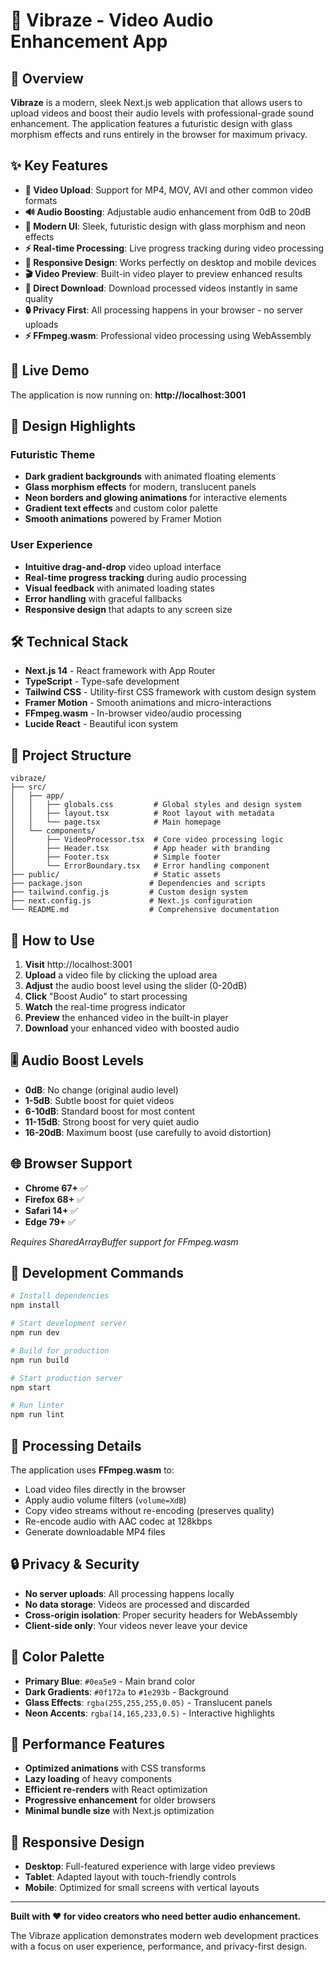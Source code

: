 # 🎵 Vibraze - Video Audio Enhancement App

## 🌟 Overview

**Vibraze** is a modern, sleek Next.js web application that allows users to upload videos and boost their audio levels with professional-grade sound enhancement. The application features a futuristic design with glass morphism effects and runs entirely in the browser for maximum privacy.

## ✨ Key Features

- **🎥 Video Upload**: Support for MP4, MOV, AVI and other common video formats
- **🔊 Audio Boosting**: Adjustable audio enhancement from 0dB to 20dB
- **🎨 Modern UI**: Sleek, futuristic design with glass morphism and neon effects
- **⚡ Real-time Processing**: Live progress tracking during video processing
- **📱 Responsive Design**: Works perfectly on desktop and mobile devices
- **🎬 Video Preview**: Built-in video player to preview enhanced results
- **💾 Direct Download**: Download processed videos instantly in same quality
- **🔒 Privacy First**: All processing happens in your browser - no server uploads
- **⚡ FFmpeg.wasm**: Professional video processing using WebAssembly

## 🚀 Live Demo

The application is now running on: **http://localhost:3001**

## 🎨 Design Highlights

### Futuristic Theme

- **Dark gradient backgrounds** with animated floating elements
- **Glass morphism effects** for modern, translucent panels
- **Neon borders and glowing animations** for interactive elements
- **Gradient text effects** and custom color palette
- **Smooth animations** powered by Framer Motion

### User Experience

- **Intuitive drag-and-drop** video upload interface
- **Real-time progress tracking** during audio processing
- **Visual feedback** with animated loading states
- **Error handling** with graceful fallbacks
- **Responsive design** that adapts to any screen size

## 🛠 Technical Stack

- **Next.js 14** - React framework with App Router
- **TypeScript** - Type-safe development
- **Tailwind CSS** - Utility-first CSS framework with custom design system
- **Framer Motion** - Smooth animations and micro-interactions
- **FFmpeg.wasm** - In-browser video/audio processing
- **Lucide React** - Beautiful icon system

## 📁 Project Structure

```
vibraze/
├── src/
│   ├── app/
│   │   ├── globals.css         # Global styles and design system
│   │   ├── layout.tsx          # Root layout with metadata
│   │   └── page.tsx            # Main homepage
│   └── components/
│       ├── VideoProcessor.tsx  # Core video processing logic
│       ├── Header.tsx          # App header with branding
│       ├── Footer.tsx          # Simple footer
│       └── ErrorBoundary.tsx   # Error handling component
├── public/                     # Static assets
├── package.json               # Dependencies and scripts
├── tailwind.config.js         # Custom design system
├── next.config.js             # Next.js configuration
└── README.md                  # Comprehensive documentation
```

## 🎯 How to Use

1. **Visit** http://localhost:3001
2. **Upload** a video file by clicking the upload area
3. **Adjust** the audio boost level using the slider (0-20dB)
4. **Click** "Boost Audio" to start processing
5. **Watch** the real-time progress indicator
6. **Preview** the enhanced video in the built-in player
7. **Download** your enhanced video with boosted audio

## 🎚️ Audio Boost Levels

- **0dB**: No change (original audio level)
- **1-5dB**: Subtle boost for quiet videos
- **6-10dB**: Standard boost for most content
- **11-15dB**: Strong boost for very quiet audio
- **16-20dB**: Maximum boost (use carefully to avoid distortion)

## 🌐 Browser Support

- **Chrome 67+** ✅
- **Firefox 68+** ✅
- **Safari 14+** ✅
- **Edge 79+** ✅

_Requires SharedArrayBuffer support for FFmpeg.wasm_

## 🔧 Development Commands

```bash
# Install dependencies
npm install

# Start development server
npm run dev

# Build for production
npm run build

# Start production server
npm start

# Run linter
npm run lint
```

## 🎥 Processing Details

The application uses **FFmpeg.wasm** to:

- Load video files directly in the browser
- Apply audio volume filters (`volume=XdB`)
- Copy video streams without re-encoding (preserves quality)
- Re-encode audio with AAC codec at 128kbps
- Generate downloadable MP4 files

## 🔒 Privacy & Security

- **No server uploads**: All processing happens locally
- **No data storage**: Videos are processed and discarded
- **Cross-origin isolation**: Proper security headers for WebAssembly
- **Client-side only**: Your videos never leave your device

## 🎨 Color Palette

- **Primary Blue**: `#0ea5e9` - Main brand color
- **Dark Gradients**: `#0f172a` to `#1e293b` - Background
- **Glass Effects**: `rgba(255,255,255,0.05)` - Translucent panels
- **Neon Accents**: `rgba(14,165,233,0.5)` - Interactive highlights

## 🚀 Performance Features

- **Optimized animations** with CSS transforms
- **Lazy loading** of heavy components
- **Efficient re-renders** with React optimization
- **Progressive enhancement** for older browsers
- **Minimal bundle size** with Next.js optimization

## 📱 Responsive Design

- **Desktop**: Full-featured experience with large video previews
- **Tablet**: Adapted layout with touch-friendly controls
- **Mobile**: Optimized for small screens with vertical layouts

---

**Built with ❤️ for video creators who need better audio enhancement.**

The Vibraze application demonstrates modern web development practices with a focus on user experience, performance, and privacy-first design.
